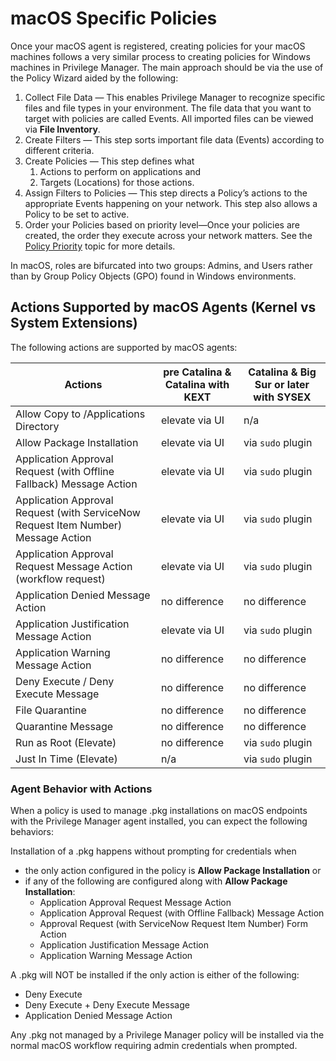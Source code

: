 [title]: # (macOS Specific Policies)
[tags]: # ( )
[priority]: # (6)
# macOS Specific Policies

Once your macOS agent is registered, creating policies for your macOS machines follows a very similar process to creating policies for Windows machines in Privilege Manager. The main approach should be via the use of the Policy Wizard aided by the following:

1. Collect File Data — This enables Privilege Manager to recognize specific files and file types in your environment. The file data that you want to target with policies are called Events. All imported files can be viewed via __File Inventory__.
1. Create Filters — This step sorts important file data (Events) according to different criteria.
1. Create Policies — This step defines what
   1. Actions to perform on applications and
   1. Targets (Locations) for those actions.
1. Assign Filters to Policies — This step directs a Policy’s actions to the appropriate Events happening on your network. This step also allows a Policy to be set to active.
1. Order your Policies based on priority level—Once your policies are created, the order they execute across your network matters. See the [Policy Priority](../../app-control/policies/priority.md) topic for more details.

In macOS, roles are bifurcated into two groups: Admins, and Users rather than by Group Policy Objects (GPO) found in Windows environments.

## Actions Supported by macOS Agents (Kernel vs System Extensions)

The following actions are supported by macOS agents:

| Actions | pre Catalina & Catalina with __KEXT__ | Catalina & Big Sur or later with __SYSEX__ |
| ----- | -----| ----- |
| Allow Copy to /Applications Directory | elevate via UI | n/a |
| Allow Package Installation | elevate via UI | via `sudo` plugin |
| Application Approval Request (with Offline Fallback) Message Action | elevate via UI | via `sudo` plugin |
| Application Approval Request (with ServiceNow Request Item Number) Message Action | elevate via UI | via `sudo` plugin |
| Application Approval Request Message Action (workflow request) | elevate via UI | via `sudo` plugin |
| Application Denied Message Action | no difference | no difference |
| Application Justification Message Action | elevate via UI | via `sudo` plugin |
| Application Warning Message Action | no difference | no difference |
| Deny Execute / Deny Execute Message | no difference | no difference |
| File Quarantine | no difference | no difference |
| Quarantine Message | no difference | no difference |
| Run as Root (Elevate) | no difference | via `sudo` plugin |
| Just In Time (Elevate) | n/a | via `sudo` plugin |


### Agent Behavior with Actions

When a policy is used to manage .pkg installations on macOS endpoints with the Privilege Manager agent installed, you can expect the following behaviors:

Installation of a .pkg happens without prompting for credentials when

* the only action configured in the policy is __Allow Package Installation__ or
* if any of the following are configured along with __Allow Package Installation__:
  * Application Approval Request Message Action
  * Application Approval Request (with Offline Fallback) Message Action
  * Approval Request (with ServiceNow Request Item Number) Form Action
  * Application Justification Message Action
  * Application Warning Message Action

A .pkg will NOT be installed if the only action is either of the following:

* Deny Execute
* Deny Execute + Deny Execute Message
* Application Denied Message Action

Any .pkg not managed by a Privilege Manager policy will be installed via the normal macOS workflow requiring admin credentials when prompted.
